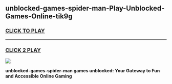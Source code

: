 
## unblocked-games-spider-man-Play-Unblocked-Games-Online-tik9g
<h3>
<a href="https://premium76.site?title=unblocked-games-spider-man&ref=24A">CLICK TO PLAY</a></h3>
<hr>

<h3>
<a href="https://premium76.site?title=unblocked-games-spider-man&ref=24A">CLICK 2 PLAY</a>
  
</h3>

<a href="https://premium76.site?title=unblocked-games-spider-man&ref=24A"><img src="https://clearcache.store/games.png"></a>


**unblocked-games-spider-man games unblocked: Your Gateway to Fun and Accessible Online Gaming**
